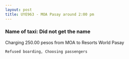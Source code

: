 ```yaml
---
layout: post
title: UYE963 - MOA Pasay around 2:00 pm
---
```


### Name of taxi: Did not get the name

Charging 250.00 pesos from MOA to Resorts World Pasay

```Refused boarding, Choosing passengers```
